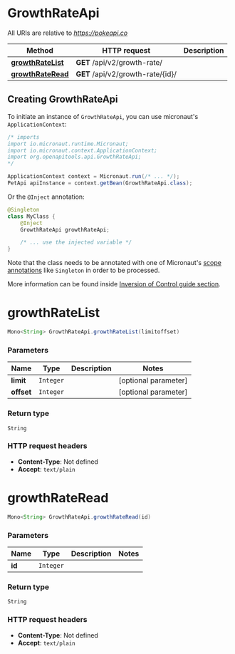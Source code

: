 # GrowthRateApi

All URIs are relative to *https://pokeapi.co*

| Method | HTTP request | Description |
|------------- | ------------- | -------------|
| [**growthRateList**](GrowthRateApi.md#growthRateList) | **GET** /api/v2/growth-rate/ |  |
| [**growthRateRead**](GrowthRateApi.md#growthRateRead) | **GET** /api/v2/growth-rate/{id}/ |  |


## Creating GrowthRateApi

To initiate an instance of `GrowthRateApi`, you can use micronaut's `ApplicationContext`:
```java
/* imports
import io.micronaut.runtime.Micronaut;
import io.micronaut.context.ApplicationContext;
import org.openapitools.api.GrowthRateApi;
*/

ApplicationContext context = Micronaut.run(/* ... */);
PetApi apiInstance = context.getBean(GrowthRateApi.class);
```

Or the `@Inject` annotation:
```java
@Singleton
class MyClass {
    @Inject
    GrowthRateApi growthRateApi;

    /* ... use the injected variable */
}
```
Note that the class needs to be annotated with one of Micronaut's [scope annotations](https://docs.micronaut.io/latest/guide/#scopes) like `Singleton` in order to be processed.

More information can be found inside [Inversion of Control guide section](https://docs.micronaut.io/latest/guide/#ioc).

<a name="growthRateList"></a>
# **growthRateList**
```java
Mono<String> GrowthRateApi.growthRateList(limitoffset)
```



### Parameters
| Name | Type | Description  | Notes |
|------------- | ------------- | ------------- | -------------|
| **limit** | `Integer`|  | [optional parameter] |
| **offset** | `Integer`|  | [optional parameter] |


### Return type
`String`



### HTTP request headers
 - **Content-Type**: Not defined
 - **Accept**: `text/plain`

<a name="growthRateRead"></a>
# **growthRateRead**
```java
Mono<String> GrowthRateApi.growthRateRead(id)
```



### Parameters
| Name | Type | Description  | Notes |
|------------- | ------------- | ------------- | -------------|
| **id** | `Integer`|  | |


### Return type
`String`



### HTTP request headers
 - **Content-Type**: Not defined
 - **Accept**: `text/plain`

